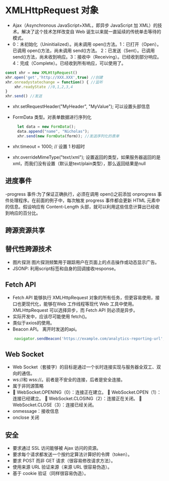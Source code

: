 # XMLHttpRequest 对象

- Ajax（Asynchronous JavaScript+XML，即异步 JavaScript 加 XML）的技术。解决了这个技术怎样改变自 Web 诞生以来就一直延续的传统单击等待的模式。
- 0：未初始化（Uninitialized）。尚未调用 open()方法。1：已打开（Open）。已调用 open()方法，尚未调用 send()方法。 2：已发送（Sent）。已调用 send()方法，尚未收到响应。3：接收中（Receiving）。已经收到部分响应。4：完成（Complete）。已经收到所有响应，可以使用了。

```js
const xhr = new XMLHttpRequest()
xhr.open('get','http://XXX.XXX',true) //创建
xhr.onreadystatechange = function() { //监听
    xhr.readyState //0,1,2,3,4
}
xhr.send() //发送
```

- xhr.setRequestHeader("MyHeader", "MyValue"); 可以设置头部信息
- FormData 类型。对表单数据进行序列化

  ```js
    let data = new FormData();
    data.append("name", "Nicholas"); 
    xhr.send(new FormData(form)); //发送序列化的表单   
  ```

- xhr.timeout = 1000; // 设置 1 秒超时
- xhr.overrideMimeType("text/xml");  设置返回的类型，如果服务器返回的是xml，而我们没有设置（默认是text/plain类型），那么返回结果是null


## 进度事件
-progress 事件:为了保证正确执行，必须在调用 open()之前添加 onprogress 事件处理程序。在前面的例子中，每次触发 progress 事件都会更新 HTML 元素中的信息。假设响应有 Content-Length 头部，就可以利用这些信息计算出已经收到响应的百分比。

## 跨源资源共享

## 替代性跨源技术

- 图片探测 图片探测频繁用于跟踪用户在页面上的点击操作或动态显示广告。
- JSONP: 利用script标签和自身的回调接收response。
  

## Fetch API

- Fetch API 能够执行 XMLHttpRequest 对象的所有任务，但更容易使用，接口也更现代化，能够在Web 工作线程等现代 Web 工具中使用。XMLHttpRequest 可以选择异步，而 Fetch API 则必须是异步。
- 实际开发中，应该尽可能使用 fetch()。
- 类似于axios的使用。
- Beacon API。 离开时发送的api。
  
```js
    navigator.sendBeacon('https://example.com/analytics-reporting-url', '{foo: "bar"}'); 
```

## Web Socket

- Web Socket（套接字）的目标是通过一个长时连接实现与服务器全双工、双向的通信。
- ws://和 wss://。前者是不安全的连接，后者是安全连接。
- 属于非同源策略
-  WebSocket.OPENING（0）：连接正在建立。
 WebSocket.OPEN（1）：连接已经建立。
 WebSocket.CLOSING（2）：连接正在关闭。
 WebSocket.CLOSE（3）：连接已经关闭。
- onmessage：接收信息
- onclose 关闭

## 安全

- 要求通过 SSL 访问能够被 Ajax 访问的资源。
- 要求每个请求都发送一个按约定算法计算好的令牌（token）。
- 要求 POST 而非 GET 请求（很容易修改请求方法）。
- 使用来源 URL 验证来源（来源 URL 很容易伪造）。
- 基于 cookie 验证（同样很容易伪造）。
